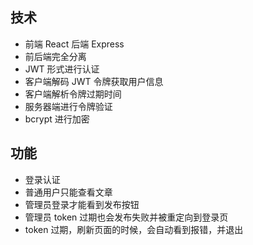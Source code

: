 ## 技术

* 前端 React 后端 Express
* 前后端完全分离
* JWT 形式进行认证
* 客户端解码 JWT 令牌获取用户信息
* 客户端解析令牌过期时间
* 服务器端进行令牌验证
* bcrypt 进行加密

## 功能

* 登录认证
* 普通用户只能查看文章
* 管理员登录才能看到发布按钮
* 管理员 token 过期也会发布失败并被重定向到登录页
* token 过期，刷新页面的时候，会自动看到报错，并退出
